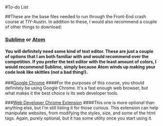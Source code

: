 #To-do List

##These are the base files needed to run through the Front-End crash course at TIY-Austin. In addition to these, I would also recommend a couple of other things to download:

### [Sublime](https://www.sublimetext.com/download) or [Atom](https://atom.io/)
#### You will definitely need some kind of text editor. These are just a couple of options that I am both familiar with and would recommend over the competition. If you prefer the text editor with the least amount of colors, I would recommend Sublime, simply because Atom winds up making your code look like skittles (not a bad thing!).

###[Google Chrome](https://www.google.com/chrome/browser/desktop/)
####For the purposes of this course, you should definitely be using Google Chrome. It's a fast enough web browser, but what makes it the best choice is its web developer tools. 

###[Web Developer Chrome Extension](https://chrome.google.com/webstore/detail/web-developer/bfbameneiokkgbdmiekhjnmfkcnldhhm/related)
####This one is more optional than anything else, but I'm still listing it for those curious. This extension can help manipulate websites, from modifying the styles, size, and some of the html tags. Again, purely optional, but it has some utility once you start using it.  